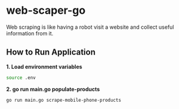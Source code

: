 # web-scaper-go
Web scraping is like having a robot visit a website and collect useful information from it.

## How to Run Application
**1. Load environment variables**
```bash
source .env
```
**2. go run main.go populate-products**
```bash
go run main.go scrape-mobile-phone-products
```
